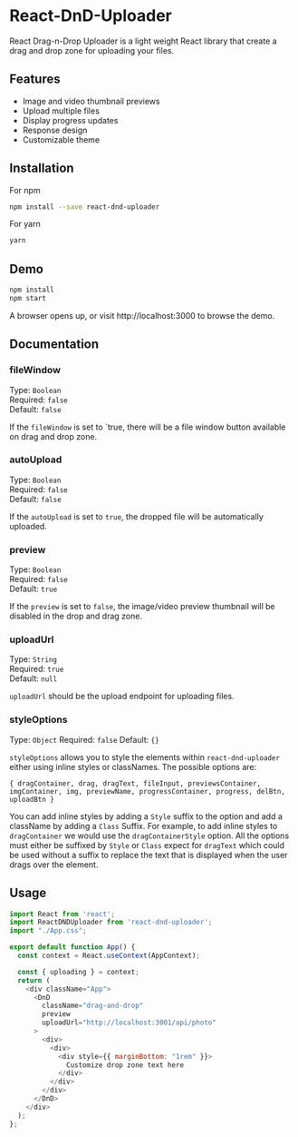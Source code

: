 # React-DnD-Uploader

React Drag-n-Drop Uploader is a light weight React library that create a drag and drop zone for uploading your files.

## Features

* Image and video thumbnail previews
* Upload multiple files
* Display progress updates
* Response design
* Customizable theme

## Installation

For npm

```bash
npm install --save react-dnd-uploader
```

For yarn

```bash
yarn
```

## Demo

```bash
npm install
npm start
```

A browser opens up, or visit http://localhost:3000 to browse the demo.

## Documentation

### fileWindow

Type: `Boolean`<br>
Required: `false`<br>
Default: `false`<br>

If the `fileWindow` is set to `true, there will be a file window button available on drag and drop zone.

### autoUpload

Type: `Boolean`<br>
Required: `false`<br>
Default: `false`<br>

If the `autoUpload` is set to `true`, the dropped file will be automatically uploaded.

### preview

Type: `Boolean`<br>
Required: `false`<br>
Default: `true`<br>

If the `preview` is set to `false`, the image/video preview thumbnail will be disabled in the drop and drag zone.

### uploadUrl

Type: `String`<br>
Required: `true`<br>
Default: `null`<br>

`uploadUrl` should be the upload endpoint for uploading files.

### styleOptions

Type: `Object`
Required: `false`
Default: `{}`

`styleOptions` allows you to style the elements within `react-dnd-uploader` either using inline styles or classNames. The possible options are:

`{ dragContainer, drag, dragText, fileInput, previewsContainer, imgContainer, img, previewName, progressContainer, progress, delBtn, uploadBtn }`

You can add inline styles by adding a `Style` suffix to the option and add a className by adding a `Class` Suffix. For example, to add inline styles to `dragContainer` we would use the `dragContainerStyle` option. All the options must either be suffixed by `Style` or `Class` expect for `dragText` which could be used without a suffix to replace the text that is displayed when the user drags over the element.


## Usage

```javascript
import React from 'react';
import ReactDNDUploader from 'react-dnd-uploader';
import "./App.css";

export default function App() {
  const context = React.useContext(AppContext);

  const { uploading } = context;
  return (
    <div className="App">
      <DnD
        className="drag-and-drop"
        preview
        uploadUrl="http://localhost:3001/api/photo"
      >
        <div>
          <div>
            <div style={{ marginBottom: "1rem" }}>
              Customize drop zone text here
            </div>
          </div>
        </div>
      </DnD>
    </div>
  );
};
```

